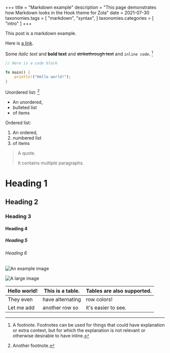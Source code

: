 +++
title = "Markdown example"
description = "This page demonstrates how Markdown looks in the Hook theme for Zola"
date = 2021-07-30
taxonomies.tags = [
    "markdown",
    "syntax",
]
taxonomies.categories = [
    "intro"
]
+++

This post is a markdown example.

Here is [a link](http://example.com).

Some *italic text* and **bold text** and ~~strikethrough text~~ and `inline code`. [^1]

```rust
// Here is a code block

fn main() {
    println!("Hello world!");
}
```

Unordered list: [^2]
- An unordered,
- bulleted list
- of items

Ordered list:
1. An ordered,
2. numbered list
3. of items

> A quote.
>
> It contains multiple paragraphs.

# Heading 1

## Heading 2

### Heading 3

#### Heading 4

##### Heading 5

###### Heading 6

![An example image](https://plchldr.co/i/480x360?bg=EB6361)

![A large image](https://plchldr.co/i/1280x720?bg=3D8EB9)

| Hello world! | This is a table. | Tables are also supported. |
|--------------|------------------|----------------------------|
| They even    | have alternating | row colors!                |
| Let me add   | another row so   | it's easier to see.        |

[^1]: A footnote. Footnotes can be used for things that could have explanation or extra context, but
for which the explanation is not relevant or otherwise desirable to have inline.

[^2]: Another footnote.

